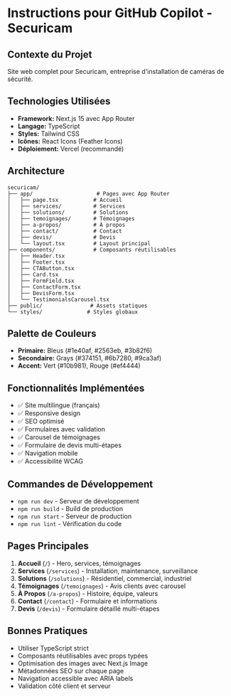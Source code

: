 # Instructions pour GitHub Copilot - Securicam

## Contexte du Projet
Site web complet pour Securicam, entreprise d'installation de caméras de sécurité.

## Technologies Utilisées
- **Framework:** Next.js 15 avec App Router
- **Langage:** TypeScript
- **Styles:** Tailwind CSS
- **Icônes:** React Icons (Feather Icons)
- **Déploiement:** Vercel (recommandé)

## Architecture
```
securicam/
├── app/                    # Pages avec App Router
│   ├── page.tsx           # Accueil
│   ├── services/          # Services
│   ├── solutions/         # Solutions
│   ├── temoignages/       # Témoignages
│   ├── a-propos/          # À propos
│   ├── contact/           # Contact
│   ├── devis/             # Devis
│   └── layout.tsx         # Layout principal
├── components/            # Composants réutilisables
│   ├── Header.tsx
│   ├── Footer.tsx
│   ├── CTAButton.tsx
│   ├── Card.tsx
│   ├── FormField.tsx
│   ├── ContactForm.tsx
│   ├── DevisForm.tsx
│   └── TestimonialsCarousel.tsx
├── public/               # Assets statiques
└── styles/              # Styles globaux
```

## Palette de Couleurs
- **Primaire:** Bleus (#1e40af, #2563eb, #3b82f6)
- **Secondaire:** Grays (#374151, #6b7280, #9ca3af)
- **Accent:** Vert (#10b981), Rouge (#ef4444)

## Fonctionnalités Implémentées
- ✅ Site multilingue (français)
- ✅ Responsive design
- ✅ SEO optimisé
- ✅ Formulaires avec validation
- ✅ Carousel de témoignages
- ✅ Formulaire de devis multi-étapes
- ✅ Navigation mobile
- ✅ Accessibilité WCAG

## Commandes de Développement
- `npm run dev` - Serveur de développement
- `npm run build` - Build de production
- `npm run start` - Serveur de production
- `npm run lint` - Vérification du code

## Pages Principales
1. **Accueil** (`/`) - Hero, services, témoignages
2. **Services** (`/services`) - Installation, maintenance, surveillance
3. **Solutions** (`/solutions`) - Résidentiel, commercial, industriel
4. **Témoignages** (`/temoignages`) - Avis clients avec carousel
5. **À Propos** (`/a-propos`) - Histoire, équipe, valeurs
6. **Contact** (`/contact`) - Formulaire et informations
7. **Devis** (`/devis`) - Formulaire détaillé multi-étapes

## Bonnes Pratiques
- Utiliser TypeScript strict
- Composants réutilisables avec props typées
- Optimisation des images avec Next.js Image
- Métadonnées SEO sur chaque page
- Navigation accessible avec ARIA labels
- Validation côté client et serveur